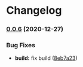 # Changelog

### [0.0.6](https://www.github.com/erezrokah/gitchi/compare/v0.0.5...v0.0.6) (2020-12-27)


### Bug Fixes

* **build:** fix build ([8eb7a23](https://www.github.com/erezrokah/gitchi/commit/8eb7a23b92e668fb613d55a806d14e7a81130c75))
